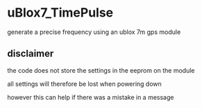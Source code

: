 # uBlox7_TimePulse
generate a precise frequency using an ublox 7m gps module

## disclaimer
the code does not store the settings in the eeprom on the module

all settings will therefore be lost when powering down

however this can help if there was a mistake in a message
